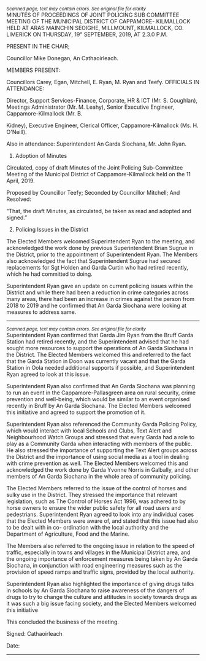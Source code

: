 *<small>Scanned page, text may contain errors. See original file for clarity</small>*  
MINUTES OF PROCEEDINGS OF JOINT POLICING SUB COMMITTEE
MEETING OF THE MUNICIPAL DISTRICT OF CAPPAMORE-
KILMALLOCK HELD AT ARAS MAINCHIN SEOIGHE, MILLMOUNT,
KILMALLOCK, CO. LIMERICK ON THURSDAY, 19" SEPTEMBER, 2019,
AT 2.3.0 P.M.

PRESENT IN THE CHAIR;

Councillor Mike Donegan, An Cathaoirleach.

MEMBERS PRESENT:

Councillors Carey, Egan, Mitchell, E. Ryan, M. Ryan and Teefy.
OFFICIALS IN ATTENDANCE:

Director, Support Services-Finance, Corporate, HR & ICT (Mr. S. Coughlan), Meetings
Administrator (Mr. M. Leahy), Senior Executive Engineer, Cappamore-Kilmallock (Mr. B.

Kidney), Executive Engineer, Clerical Officer, Cappamore-Kilmallock (Ms. H. O'Neill).

Also in attendance: Superintendent An Garda Siochana, Mr. John Ryan.

1. Adoption of Minutes

Circulated, copy of draft Minutes of the Joint Policing Sub-Committee Meeting of the
Municipal District of Cappamore-Kilmallock held on the 11 April, 2019.

Proposed by Councillor Teefy;
Seconded by Councillor Mitchell;
And Resolved:

“That, the draft Minutes, as circulated, be taken as read and adopted and signed.”

2. Policing Issues in the District

The Elected Members welcomed Superintendent Ryan to the meeting, and acknowledged the
work done by previous Superintendent Brian Sugrue in the District, prior to the appointment
of Superintendent Ryan. The Members also acknowledged the fact that Superintendent
Sugrue had secured replacements for Sgt Holden and Garda Curtin who had retired recently,
which he had committed to doing.

Superintendent Ryan gave an update on current policing issues within the District and while
there had been a reduction in crime categories across many areas, there had been an increase
in crimes against the person from 2018 to 2019 and he confirmed that An Garda Siochana
were looking at measures to address same.

---
*<small>Scanned page, text may contain errors. See original file for clarity</small>*  
Superintendent Ryan confirmed that Garda Jim Ryan from the Bruff Garda Station had retired
recently, and the Superintendent advised that he had sought more resources to support the
operations of An Garda Siochana in the District. The Elected Members welcomed this and
referred to the fact that the Garda Station in Doon was currently vacant and that the Garda
Station in Oola needed additional supports if possible, and Superintendent Ryan agreed to
look at this issue.

Superintendent Ryan also confirmed that An Garda Siochana was planning to run an event in
the Cappamore-Pallasgreen area on rural security, crime prevention and well-being, which
would be similar to an event organised recently in Bruff by An Garda Siochana. The Elected
Members welcomed this initiative and agreed to support the promotion of it.

Superintendent Ryan also referenced the Community Garda Policing Policy, which would
interact with local Schools and Clubs, Text Alert and Neighbourhood Watch Groups and
stressed that every Garda had a role to play as a Community Garda when interacting with
members of the public. He also stressed the importance of supporting the Text Alert groups
across the District and the importance of using social media as a tool in dealing with crime
prevention as well. The Elected Members welcomed this and acknowledged the work done
by Garda Yvonne Norris in Galbally, and other members of An Garda Siochana in the whole
area of community policing.

The Elected Members referred to the issue of the control of horses and sulky use in the
District. They stressed the importance that relevant legislation, such as The Control of Horses
Act 1996, was adhered to by horse owners to ensure the wider public safety for all road users
and pedestrians. Superintendent Ryan agreed to look into any individual cases that the
Elected Members were aware of, and stated that this issue had also to be dealt with in co-
ordination with the local authority and the Department of Agriculture, Food and the Marine.

The Members also referred to the ongoing issue in relation to the speed of traffic, especially
in towns and villages in the Municipal District area, and the ongoing importance of
enforcement measures being taken by An Garda Siochana, in conjunction with road
engineering measures such as the provision of speed ramps and traffic signs, provided by the
local authority.

Superintendent Ryan also highlighted the importance of giving drugs talks in schools by An
Garda Siochana to raise awareness of the dangers of drugs to try to change the culture and
attitudes in society towards drugs as it was such a big issue facing society, and the Elected
Members welcomed this initiative

This concluded the business of the meeting.

Signed:
Cathaoirleach

Date:

---
